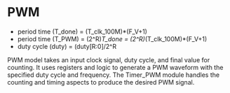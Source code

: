 # PWM
* period time (T_done) = (T_clk_100M)*(F_V+1)
* period time (T_PWM) = (2^R)*T_done = (2^R)*(T_clk_100M)*(F_V+1)
* duty cycle (duty) = (duty[R:0]/2^R

PWM model takes an input clock signal, duty cycle, and final value for counting.
It uses registers and logic to generate a PWM waveform with the specified duty cycle and frequency.
The Timer_PWM module handles the counting and timing aspects to produce the desired PWM signal.
